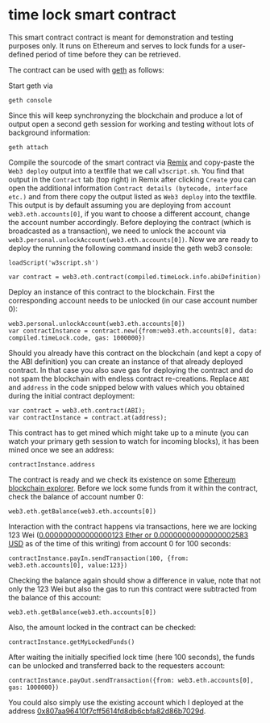 # time lock smart contract
This smart contract contract is meant for demonstration and testing purposes only. It runs on Ethereum and serves to lock funds for a user-defined period of time before they can be retrieved.

The contract can be used with [geth](https://github.com/ethereum/go-ethereum/wiki/geth) as follows:

Start geth via

```
geth console
```

Since this will keep synchronyzing the blockchain and produce a lot of output open a second geth session for working and testing without lots of background information:

```
geth attach
```

Compile the sourcode of the smart contract via [Remix](https://remix.ethereum.org) and copy-paste the `Web3 deploy` output into a textfile that we call `w3script.sh`. You find that output in the `Contract` tab (top right) in Remix after clicking `Create` you can open the additional information `Contract details (bytecode, interface etc.)` and from there copy the output listed as `Web3 deploy` into the textfile. This output is by default assuming you are deploying from account `web3.eth.accounts[0]`, if you want to choose a different account, change the account number accordingly. Before deploying the contract (which is broadcasted as a transaction), we need to unlock the account via `web3.personal.unlockAccount(web3.eth.accounts[0])`. Now we are ready to deploy the running the following command inside the geth web3 console:
```
loadScript('w3script.sh')
```

```
var contract = web3.eth.contract(compiled.timeLock.info.abiDefinition)
```

Deploy an instance of this contract to the blockchain. First the corresponding account needs to be unlocked (in our case account number 0):

```
web3.personal.unlockAccount(web3.eth.accounts[0])
var contractInstance = contract.new({from:web3.eth.accounts[0], data: compiled.timeLock.code, gas: 1000000})
```

Should you already have this contract on the blockchain (and kept a copy of the ABI definition) you can create an instance of that already deployed contract. In that case you also save gas for deploying the contract and do not spam the blockchain with endless contract re-creations. Replace `ABI` and `address` in the code snipped below with values which you obtained during the initial contract deployment: 

```
var contract = web3.eth.contract(ABI);
var contractInstance = contract.at(address);
```

This contract has to get mined which might take up to a minute (you can watch your primary geth session to watch for incoming blocks), it has been mined once we see an address:

```
contractInstance.address
```

The contract is ready and we check its existence on some [Ethereum blockchain explorer](https://etherchain.org/). Before we lock some funds from it within the contract, check the balance of account number 0:

```
web3.eth.getBalance(web3.eth.accounts[0])
```

Interaction with the contract happens via transactions, here we are locking 123 Wei ([0.000000000000000123 Ether or 0.00000000000000002583 USD](http://ether.fund/tool/converter) as of the time of this writing) from account 0 for 100 seconds:

```
contractInstance.payIn.sendTransaction(100, {from: web3.eth.accounts[0], value:123})
```

Checking the balance again should show a difference in value, note that not only the 123 Wei but also the gas to run this contract were subtracted from the balance of this account:

```
web3.eth.getBalance(web3.eth.accounts[0])
```

Also, the amount locked in the contract can be checked:

```
contractInstance.getMyLockedFunds()
```

After waiting the initially specified lock time (here 100 seconds), the funds can be unlocked and transferred back to the requesters account:

```
contractInstance.payOut.sendTransaction({from: web3.eth.accounts[0], gas: 1000000})
```

You could also simply use the existing account which I deployed at the address [0x807aa96410f7cff5614fd8db6cbfa82d86b7029d](https://etherchain.org/account/0x807aa96410f7cff5614fd8db6cbfa82d86b7029d). 
